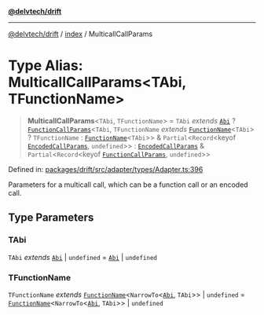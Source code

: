 [**@delvtech/drift**](../../README.md)

***

[@delvtech/drift](../../README.md) / [index](../README.md) / MulticallCallParams

# Type Alias: MulticallCallParams\<TAbi, TFunctionName\>

> **MulticallCallParams**\<`TAbi`, `TFunctionName`\> = `TAbi` *extends* [`Abi`](Abi.md) ? [`FunctionCallParams`](FunctionCallParams.md)\<`TAbi`, `TFunctionName` *extends* [`FunctionName`](FunctionName.md)\<`TAbi`\> ? `TFunctionName` : [`FunctionName`](FunctionName.md)\<`TAbi`\>\> & `Partial`\<`Record`\<keyof [`EncodedCallParams`](../interfaces/EncodedCallParams.md), `undefined`\>\> : [`EncodedCallParams`](../interfaces/EncodedCallParams.md) & `Partial`\<`Record`\<keyof [`FunctionCallParams`](FunctionCallParams.md), `undefined`\>\>

Defined in: [packages/drift/src/adapter/types/Adapter.ts:396](https://github.com/delvtech/drift/blob/95370f81f9813e8d583ed884b0b07657be0d8f2c/packages/drift/src/adapter/types/Adapter.ts#L396)

Parameters for a multicall call, which can be a function call or an encoded
call.

## Type Parameters

### TAbi

`TAbi` *extends* [`Abi`](Abi.md) \| `undefined` = [`Abi`](Abi.md) \| `undefined`

### TFunctionName

`TFunctionName` *extends* [`FunctionName`](FunctionName.md)\<`NarrowTo`\<[`Abi`](Abi.md), `TAbi`\>\> \| `undefined` = [`FunctionName`](FunctionName.md)\<`NarrowTo`\<[`Abi`](Abi.md), `TAbi`\>\> \| `undefined`
